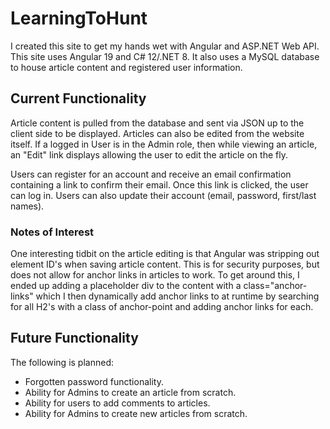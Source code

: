 # LearningToHunt
I created this site to get my hands wet with Angular and ASP.NET Web API.  This site uses Angular 
19 and C# 12/.NET 8.  It also uses a MySQL database to house article content and registered user 
information.

## Current Functionality
Article content is pulled from the database and sent via JSON up to the client side
to be displayed.  Articles can also be edited from the website itself.  If a logged in User is in the Admin 
role, then while viewing an article, an "Edit" link displays allowing the user to edit the article on the fly.

Users can register for an account and receive an email confirmation containing a link to confirm their email.
Once this link is clicked, the user can log in.  Users can also update their account (email, password, 
first/last names).

### Notes of Interest
One interesting tidbit on the article editing is that Angular was stripping out element ID's when saving article
content.  This is for security purposes, but does not allow for anchor links in articles to work.  To get around 
this, I ended up adding a placeholder div to the content with a class="anchor-links" which I then dynamically
add anchor links to at runtime by searching for all H2's with a class of anchor-point and adding anchor links
for each.

## Future Functionality
The following is planned:
- Forgotten password functionality.
- Ability for Admins to create an article from scratch.
- Ability for users to add comments to articles.
- Ability for Admins to create new articles from scratch.
